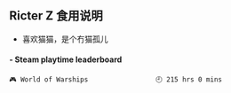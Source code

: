 ## Ricter Z 食用说明
- 喜欢猫猫，是个冇猫孤儿

<!-- steam-box start -->
#### - Steam playtime leaderboard
```text
🎮 World of Warships                 🕘 215 hrs 0 mins
```
<!-- Powered by https://github.com/YouEclipse/steam-box . -->
<!-- steam-box end -->
